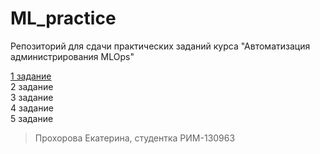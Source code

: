 # ML_practice

Репозиторий для сдачи практических заданий курса "Автоматизация администрирования MLOps"

[1 задание](https://github.com/KateProxa/ML_practice/tree/main/Task1)\
2 задание\
3 задание\
4 задание\
5 задание

> Прохорова Екатерина, студентка РИМ-130963
